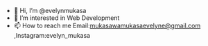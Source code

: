 - 👋 Hi, I’m @evelynmukasa
- 👀 I’m interested in Web Development 
- 📫 How to reach me Email:mukasawamukasaevelyne@gmail.com ,Instagram:evelyn_mukasa

<!---
evelynmukasa/evelynmukasa is a ✨ special ✨ repository because its `README.md` (this file) appears on your GitHub profile.
You can click the Preview link to take a look at your changes.
--->
